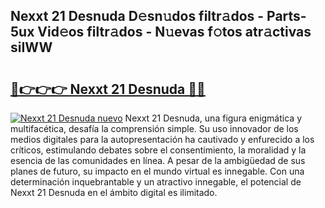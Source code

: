 ## Nexxt 21 Desnuda D𝚎sn𝚞dos filtr𝚊dos - Parts-5ux Vid𝚎os filtr𝚊dos - N𝚞evas f𝚘tos atr𝚊ctivas siIWW

# <h2><a href="http://mb8j5mg.tromn.icu/?c=Nexxt+21+Desnuda">🔗👉👉👉 Nexxt 21 Desnuda 🔗🔗</a></h2>

[![Nexxt 21 Desnuda nuevo](https://i.imgur.com/pEAQMta.gif)](http://mb8j5mg.tromn.icu/?c=Nexxt+21+Desnuda)
Nexxt 21 Desnuda, una figura enigmática y multifacética, desafía la comprensión simple. Su uso innovador de los medios digitales para la autopresentación ha cautivado y enfurecido a los críticos, estimulando debates sobre el consentimiento, la moralidad y la esencia de las comunidades en línea. A pesar de la ambigüedad de sus planes de futuro, su impacto en el mundo virtual es innegable. Con una determinación inquebrantable y un atractivo innegable, el potencial de Nexxt 21 Desnuda en el ámbito digital es ilimitado.
